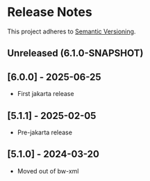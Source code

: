 # Release Notes

This project adheres to [Semantic Versioning](https://semver.org/spec/v2.0.0.html).

## Unreleased (6.1.0-SNAPSHOT)

## [6.0.0] - 2025-06-25
* First jakarta release

## [5.1.1] - 2025-02-05
* Pre-jakarta release

## [5.1.0] - 2024-03-20
* Moved out of bw-xml

